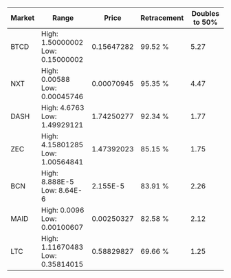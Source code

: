 | Market | Range | Price| Retracement | Doubles to 50% |
| --- | --- | --- | --- | --- |
| BTCD | High: 1.50000002<br />Low: 0.15000002 | 0.15647282 | 99.52 % | 5.27 |
| NXT | High: 0.00588<br />Low: 0.00045746 | 0.00070945 | 95.35 % | 4.47 |
| DASH | High: 4.6763<br />Low: 1.49929121 | 1.74250277 | 92.34 % | 1.77 |
| ZEC | High: 4.15801285<br />Low: 1.00564841 | 1.47392023 | 85.15 % | 1.75 |
| BCN | High: 8.888E-5<br />Low: 8.64E-6 | 2.155E-5 | 83.91 % | 2.26 |
| MAID | High: 0.0096<br />Low: 0.00100607 | 0.00250327 | 82.58 % | 2.12 |
| LTC | High: 1.11670483<br />Low: 0.35814015 | 0.58829827 | 69.66 % | 1.25 |
